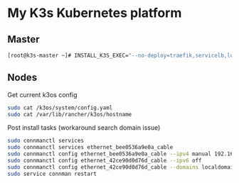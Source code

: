 # My K3s Kubernetes platform

## Master

```bash
[root@k3s-master ~]# INSTALL_K3S_EXEC="--no-deploy=traefik,servicelb,local-storage" /home/mkilchhofer/k3s/install.sh |tee -a /home/mkilchhofer/k3s/install_20191101.log
```

## Nodes

Get current k3os config

```bash
sudo cat /k3os/system/config.yaml
sudo cat /var/lib/rancher/k3os/hostname
```

Post install tasks (workaround search domain issue)

```bash
sudo connmanctl services
sudo connmanctl services ethernet_bee0536a9e0a_cable
sudo connmanctl config ethernet_bee0536a9e0a_cable --ipv4 manual 192.168.92.34 255.255.255.0 192.168.92.1 --nameservers 192.168.92.1
sudo connmanctl config ethernet_42ce90d0d76d_cable --ipv6 off
sudo connmanctl config ethernet_42ce90d0d76d_cable --domains localdomain
sudo service connman restart
```
